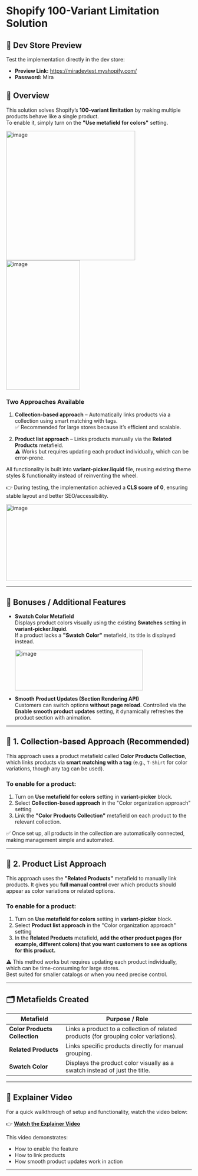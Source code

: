 # Shopify 100-Variant Limitation Solution

## 🔗 Dev Store Preview

Test the implementation directly in the dev store:  
- **Preview Link:** https://miradevtest.myshopify.com/ 
- **Password:** Mira

## 📌 Overview

This solution solves Shopify’s **100-variant limitation** by making multiple products behave like a single product.  
To enable it, simply turn on the **"Use metafield for colors"** setting.

<img width="350" height="350" alt="image" src="https://github.com/user-attachments/assets/e632d2ac-9124-4591-8f7d-dca1d4515a06" />

<img width="200" height="350" alt="image" src="https://github.com/user-attachments/assets/f00940e8-d77b-4a8d-9f4c-d039bb96b772" />


### Two Approaches Available
1. **Collection-based approach** – Automatically links products via a collection using smart matching with tags.  
   ✅ Recommended for large stores because it’s efficient and scalable.  

2. **Product list approach** – Links products manually via the **Related Products** metafield.  
   ⚠️ Works but requires updating each product individually, which can be error-prone.  

All functionality is built into **variant-picker.liquid** file, reusing existing theme styles & functionality instead of reinventing the wheel.  

👉 During testing, the implementation achieved a **CLS score of 0**, ensuring stable layout and better SEO/accessibility.  

<img width="674" height="208" alt="image" src="https://github.com/user-attachments/assets/2667d8ae-deae-4134-bd8f-abe40b20285d" />

---

## 🎁 Bonuses / Additional Features

- **Swatch Color Metafield**  
  Displays product colors visually using the existing **Swatches** setting in **variant-picker.liquid**.  
  If a product lacks a **"Swatch Color"** metafield, its title is displayed instead.  

  <img width="347" height="110" alt="image" src="https://github.com/user-attachments/assets/8fa28834-d9b8-4067-a953-3f377707cb28" />

- **Smooth Product Updates (Section Rendering API)**  
  Customers can switch options **without page reload**. Controlled via the **Enable smooth product updates** setting, it dynamically refreshes the product section with animation.

---

## 🚀 1. Collection-based Approach (Recommended)

This approach uses a product metafield called **Color Products Collection**, which links products via **smart matching with a tag** (e.g., `T-Shirt` for color variations, though any tag can be used).

### To enable for a product:
1. Turn on **Use metafield for colors** setting in **variant-picker** block.  
2. Select **Collection-based approach** in the "Color organization approach" setting   
3. Link the **"Color Products Collection"** metafield on each product to the relevant collection.  

✅ Once set up, all products in the collection are automatically connected, making management simple and automated.

---

## 🔗 2. Product List Approach

This approach uses the **"Related Products"** metafield to manually link products. It gives you **full manual control** over which products should appear as color variations or related options.  

### To enable for a product:
1. Turn on **Use metafield for colors** setting in **variant-picker** block.  
2. Select **Product list approach** in the "Color organization approach" setting 
3. In the **Related Products** metafield, **add the other product pages (for example, different colors) that you want customers to see as options for this product.**  

⚠️ This method works but requires updating each product individually, which can be time-consuming for large stores.  
Best suited for smaller catalogs or when you need precise control.

---

## 🗂️ Metafields Created

| **Metafield**               | **Purpose / Role** |
|------------------------------|--------------------|
| **Color Products Collection** | Links a product to a collection of related products (for grouping color variations). |
| **Related Products**         | Links specific products directly for manual grouping. |
| **Swatch Color**             | Displays the product color visually as a swatch instead of just the title. |

---

## 🎥 Explainer Video

For a quick walkthrough of setup and functionality, watch the video below:  

👉 [**Watch the Explainer Video**](https://jam.dev/c/6942983b-6283-46bc-87ce-633f00eaa755)

This video demonstrates:  
- How to enable the feature  
- How to link products  
- How smooth product updates work in action  

---
